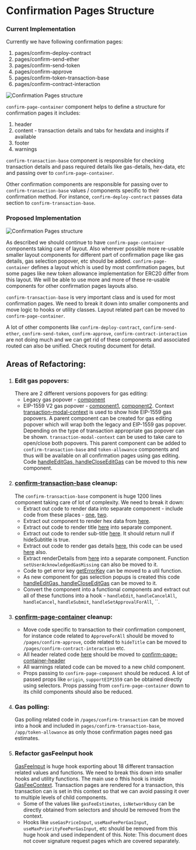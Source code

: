 # Confirmation Pages Structure

### Current Implementation

Currently we have following confirmation pages:

1. pages/confirm-deploy-contract
2. pages/confirm-send-ether
3. pages/confirm-send-token
4. pages/confirm-approve
5. pages/confirm-token-transaction-base
6. pages/confirm-contract-interaction

![Confirmation Pages structure](https://raw.githubusercontent.com/MetaMask/metamask-extension/develop/docs/refactoring/confirmation-page-structure/current.png)

`confirm-page-container` component helps to define a structure for confirmation pages it includes:

1.  header
2.  content - transaction details and tabs for hexdata and insights if available
3.  footer
4.  warnings

`confirm-transaction-base` component is responsible for checking transaction details and pass required details like gas-details, hex-data, etc and passing over to `confirm-page-container`.

Other confirmation components are responsible for passing over to `confirm-transaction-base` values / components specific to their confirmation method. For instance, `confirm-deploy-contract` passes data section to `confirm-transaction-base`.

### Proposed Implementation

![Confirmation Pages structure](https://raw.githubusercontent.com/MetaMask/metamask-extension/develop/docs/refactoring/confirmation-page-structure/proposed.png)

As described we should continue to have `confirm-page-container` components taking care of layout. Also wherever possible more re-usable smaller layout components for different part of confirmation page like gas details, gas selection popover, etc should be added.
`confirm-page-container` defines a layout which is used by most comfirmation pages, but some pages like new token allowance implementation for ERC20 differ from this layout. We will be able to use more and more of these re-usable components for other confirmation pages layouts also.

`confirm-transaction-base` is very important class and is used for most confirmation pages. We need to break it down into smaller components and move logic to hooks or utility classes. Layout related part can be moved to `confirm-page-container`.

A lot of other components like `confirm-deploy-contract`, `confirm-send-ether`, `confirm-send-token`, `confirm-approve`, `confirm-contract-interaction` are not doing much and we can get rid of these components and associated routed can also be unified. Check routing document for detail.

## Areas of Refactoring:

1. ### Edit gas popovers:
   There are 2 different versions popovers for gas editing:
   - Legacy gas popover - [component](https://github.com/MetaMask/metamask-extension/tree/develop/ui/components/app/edit-gas-popover)
   - EIP-1559 V2 gas popover - [component1](https://github.com/MetaMask/metamask-extension/tree/develop/ui/components/app/edit-gas-fee-popover), [component2](https://github.com/MetaMask/metamask-extension/tree/develop/ui/components/app/advanced-gas-fee-popover).
     Context [transaction-modal-context](https://github.com/MetaMask/metamask-extension/blob/develop/ui/contexts/transaction-modal.js) is used to show hide EIP-1559 gas popovers.
     A parent component can be created for gas editing popover which will wrap both the legacy and EIP-1559 gas popover. Depending on the type of transaction appropriate gas popover can be shown. `transaction-modal-context` can be used to take care to open/close both popovers.
     This parent component can be added to `confirm-transaction-base` and `token-allowance` components and thus will be available on all confirmation pages using gas editing.
     Code [handleEditGas, handleCloseEditGas](https://github.com/MetaMask/metamask-extension/blob/develop/ui/pages/confirm-transaction-base/confirm-transaction-base.component.js#L276) can be moved to this new component.
2. ### [confirm-transaction-base](https://github.com/MetaMask/metamask-extension/tree/develop/ui/pages/confirm-transaction-base) cleanup:
   The `confirm-transaction-base` component is huge 1200 lines component taking care of lot of complexity. We need to break it down:
   - Extract out code to render data into separate component - include code from these places - [one](https://github.com/MetaMask/metamask-extension/blob/develop/ui/pages/confirm-transaction-base/confirm-transaction-base.component.js#L641), [two](https://github.com/MetaMask/metamask-extension/blob/develop/ui/pages/confirm-deploy-contract/confirm-deploy-contract.component.js#L15).
   - Extract out component to render hex data from [here](https://github.com/MetaMask/metamask-extension/blob/develop/ui/pages/confirm-transaction-base/confirm-transaction-base.component.js#L675).
   - Extract out code to render title [here](https://github.com/MetaMask/metamask-extension/blob/develop/ui/pages/confirm-transaction-base/confirm-transaction-base.component.js#L894) into separate component.
   - Extract out code to render sub-title [here](https://github.com/MetaMask/metamask-extension/blob/develop/ui/pages/confirm-transaction-base/confirm-transaction-base.component.js#L917). It should return null if hideSubtitle is true.
   - Extract out code to render gas details [here](https://github.com/MetaMask/metamask-extension/blob/develop/ui/pages/confirm-transaction-base/confirm-transaction-base.component.js#L444), this code can be used [here](https://github.com/MetaMask/metamask-extension/blob/develop/ui/pages/confirm-approve/confirm-approve-content/confirm-approve-content.component.js#L171) also.
   - Extract renderDetails from [here](https://github.com/MetaMask/metamask-extension/blob/develop/ui/pages/confirm-transaction-base/confirm-transaction-base.component.js#L309) into a separate component. Function `setUserAcknowledgedGasMissing` can also be moved to it.
   - Code to get error key [getErrorKey](https://github.com/MetaMask/metamask-extension/blob/develop/ui/pages/confirm-transaction-base/confirm-transaction-base.component.js#L230) can be moved to a util function.
   - As new component for gas selection popups is created this code [handleEditGas, handleCloseEditGas](https://github.com/MetaMask/metamask-extension/blob/develop/ui/pages/confirm-transaction-base/confirm-transaction-base.component.js#L276) can be moved to it.
   - Convert the component into a functional components and extract out all of these functions into a hook - `handleEdit`, `handleCancelAll`, `handleCancel`, `handleSubmit`, `handleSetApprovalForAll`, ``.
3. ### [confirm-page-container](https://github.com/MetaMask/metamask-extension/tree/03ccc5366cf31c9fa0fedc2fac533ebc64e6f2b4/ui/components/app/confirm-page-container) cleanup:
   - Move code specific to transaction to their confirmation component, for instance code related to `ApproveForAll` should be moved to `/pages/confirm-approve`, code related to `hideTitle` can be moved to `/pages/confirm-contract-interaction` etc.
   - All header related code [here](https://github.com/MetaMask/metamask-extension/blob/03ccc5366cf31c9fa0fedc2fac533ebc64e6f2b4/ui/components/app/confirm-page-container/confirm-page-container.component.js#L191) should be moved to [confirm-page-container-header](https://github.com/MetaMask/metamask-extension/tree/03ccc5366cf31c9fa0fedc2fac533ebc64e6f2b4/ui/components/app/confirm-page-container/confirm-page-container-header)
   - All warnings related code can be moved to a new child component.
   - Props passing to `confirm-page-component` should be reduced. A lot of passed props like `origin`, `supportEIP1559` can be obtained directly using selectors. Props passing from `confirm-page-container` down to its child components should also be reduced.
4. ### Gas polling:
   Gas polling related code in `/pages/confirm-transaction` can be moved into a hook and included in `pages/confirm-transaction-base`, `/app/token-allowance` as only those confirmation pages need gas estimates.
5. ### Refactor gasFeeInput hook
    [GasFeeInput](https://github.com/MetaMask/metamask-extension/tree/develop/ui/hooks/gasFeeInput) is huge hook exporting about 18 different transaction related values and functions. We need to break this down into smaller hooks and utility functions.
    The main use o fthis hook is inside [GasFeeContext](https://github.com/MetaMask/metamask-extension/blob/develop/ui/contexts/gasFee.js). Transaction pages are rendered for a transaction, this transaction can is set in this context so that we can avoid passing it over to multiple levels of child components.
    - Some of the values like `gasFeeEstimates`, `isNetworkBusy` can be directly obtained from selectors and should be removed from the context.
    - Hooks like `useGasPriceInput`, `useMaxFeePerGasInput`, `useMaxPriorityFeePerGasInput`, etc should be removed from this huge hook and used independent of this.
Note: This document does not cover signature request pages which are covered separately.
